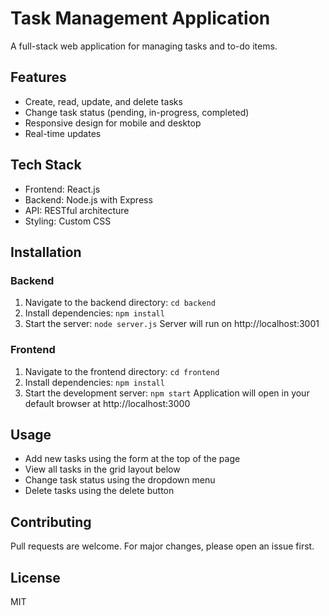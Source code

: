 # Task Management Application

A full-stack web application for managing tasks and to-do items.

## Features
- Create, read, update, and delete tasks
- Change task status (pending, in-progress, completed)
- Responsive design for mobile and desktop
- Real-time updates

## Tech Stack
- Frontend: React.js
- Backend: Node.js with Express
- API: RESTful architecture
- Styling: Custom CSS

## Installation

### Backend
1. Navigate to the backend directory: `cd backend`
2. Install dependencies: `npm install`
3. Start the server: `node server.js`
Server will run on http://localhost:3001

### Frontend
1. Navigate to the frontend directory: `cd frontend`
2. Install dependencies: `npm install`
3. Start the development server: `npm start`
Application will open in your default browser at http://localhost:3000

## Usage
- Add new tasks using the form at the top of the page
- View all tasks in the grid layout below
- Change task status using the dropdown menu
- Delete tasks using the delete button

## Contributing
Pull requests are welcome. For major changes, please open an issue first.

## License
MIT